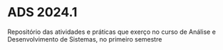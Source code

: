 # ADS 2024.1
 Repositório das atividades e práticas que exerço no curso de Análise e Desenvolvimento de Sistemas, no primeiro semestre
